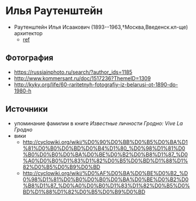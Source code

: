 # Илья Раутенштейн

- Раутенштейн Илья Исаакович (1893--1963,†Москва,Введенск.кл-ще) архитектор
  - [ref](http://rosgenea.ru/?alf=17&serchcatal=%D0%E0%F3%F2%E5%ED%F8%F2%E5%E9%ED&r=4)

## Фотография

- https://russiainphoto.ru/search/?author_ids=1185
- http://www.kommersant.ru/doc/1517236?ThemeID=1309
- http://kyky.org/life/60-raritetnyh-fotografiy-iz-belarusi-ot-1890-do-1980-h

## Источники

- упоминание фамилии в книге _Известные личности Гродно: Vive La Гродно_
- вики
  - http://cyclowiki.org/wiki/%D0%90%D0%BB%D0%B5%D0%BA%D1%81%D0%B0%D0%BD%D0%B4%D1%80_%D0%98%D1%81%D0%B0%D0%B0%D0%BA%D0%BE%D0%B2%D0%B8%D1%87_%D0%A0%D0%B0%D1%83%D1%82%D0%B5%D0%BD%D1%88%D1%82%D0%B5%D0%B9%D0%BD
  - http://cyclowiki.org/wiki/%D0%AF%D0%BA%D0%BE%D0%B2_%D0%98%D1%81%D0%B0%D0%B0%D0%BA%D0%BE%D0%B2%D0%B8%D1%87_%D0%A0%D0%B0%D1%83%D1%82%D0%B5%D0%BD%D1%88%D1%82%D0%B5%D0%B9%D0%BD

